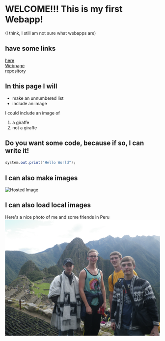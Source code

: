 # WELCOME!!!   This is my first Webapp!
(I think, I still am not sure what webapps are)  
<!--
friendly comment to remind you that double space means next line
brought to you by some guy on stack overflow
-->
## have some links
[here](https://github.com/ChocolateThundA/Babys-First-Repository/blob/master/markdown01.md "get nowhere fast")  
[Webpage](https://ChocolateThundA.github.io/Babys-First-Repository/ "this as a webpage")  
[repository](https://github.com/ChocolateThundA/Babys-First-Repository "the repository you are currently in")  
## In this page I will
- make an unnumbered list  
- include an image  

I could include an image of  
1. a giraffe
1. not a giraffe  

## Do you want some code, because if so, I can write it!
```java
system.out.print("Hello World");
```

## I can also make images  
![Hosted Image](https://upload.wikimedia.org/wikipedia/commons/9/9f/Giraffe_standing.jpg "South African Giraffe")  

## I can also load local images
Here's a nice photo of me and some friends in Peru  
![vscode image](https://github.com/ChocolateThundA/Babys-First-Repository/blob/master/IMGP0015%20(2).JPG?raw=true "Machu Pichu")
